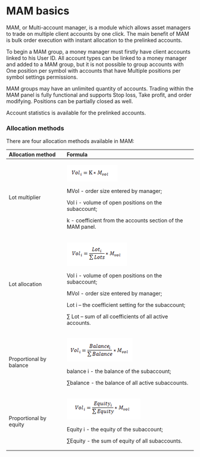 # MAM basics

MAM, or Multi-account manager, is a module which allows asset managers to trade on multiple client accounts by one click. The main benefit of MAM is bulk order execution with instant allocation to the prelinked accounts.

To begin a MAM group, a money manager must firstly have client accounts linked to his User ID. All account types can be linked to a money manager and added to a MAM group, but it is not possible to group accounts with One position per symbol with accounts that have Multiple positions per symbol settings permissions.

MAM groups may have an unlimited quantity of accounts. Trading within the MAM panel is fully functional and supports Stop loss, Take profit, and order modifying. Positions can be partially closed as well.

Account statistics is available for the prelinked accounts.

### Allocation methods

There are four allocation methods available in MAM:

<table>
  <thead>
    <tr>
      <th style="text-align:left">Allocation method</th>
      <th style="text-align:left">Formula</th>
    </tr>
  </thead>
  <tbody>
    <tr>
      <td style="text-align:left">Lot multiplier</td>
      <td style="text-align:left">
        <p>
          <img src="../../../.gitbook/assets/1 (54).png" alt/>
        </p>
        <p>MVol - order size entered by manager;</p>
        <p>Vol i - volume of open positions on the subaccount;</p>
        <p>k - coefficient from the accounts section of the MAM panel.</p>
      </td>
    </tr>
    <tr>
      <td style="text-align:left">Lot allocation</td>
      <td style="text-align:left">
        <p>
          <img src="../../../.gitbook/assets/2 (48).png" alt/>
        </p>
        <p>Vol i - volume of open positions on the subaccount;</p>
        <p>MVol - order size entered by manager;</p>
        <p>Lot i &#x2013; the coefficient setting for the subaccount;</p>
        <p>&#x2211; Lot &#x2013; sum of all coefficients of all active accounts.</p>
      </td>
    </tr>
    <tr>
      <td style="text-align:left">Proportional by balance</td>
      <td style="text-align:left">
        <p>
          <img src="../../../.gitbook/assets/3 (41).png" alt/>
        </p>
        <p>balance i - the balance of the subaccount;</p>
        <p>&#x2211;balance - the balance of all active subaccounts.</p>
      </td>
    </tr>
    <tr>
      <td style="text-align:left">Proportional by equity</td>
      <td style="text-align:left">
        <p>
          <img src="../../../.gitbook/assets/4 (8).png" alt/>
        </p>
        <p>Equity i - the equity of the subaccount;</p>
        <p>&#x2211;Equity - the sum of equity of all subaccounts.</p>
      </td>
    </tr>
  </tbody>
</table>


